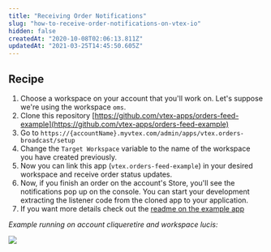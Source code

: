 ```yaml
---
title: "Receiving Order Notifications"
slug: "how-to-receive-order-notifications-on-vtex-io"
hidden: false
createdAt: "2020-10-08T02:06:13.811Z"
updatedAt: "2021-03-25T14:45:50.605Z"
---
```

## Recipe

1. Choose a workspace on your account that you'll work on. Let's suppose we're using the workspace `oms`.
2. Clone this repository [https://github.com/vtex-apps/orders-feed-example](https://github.com/vtex-apps/orders-feed-example)
3. Go to `https://{accountName}.myvtex.com/admin/apps/vtex.orders-broadcast/setup`
4. Change the `Target Workspace` variable to the name of the workspace you have created previously.
5. Now you can link this app (`vtex.orders-feed-example`) in your desired workspace and receive order status updates.
6. Now, if you finish an order on the account's Store, you'll see the notifications pop up on the console. You can start your development extracting the listener code from the cloned app to your application.
7. If you want more details check out the [readme on the example app](https://github.com/vtex-apps/orders-feed-example/blob/master/docs/README.md)

*Example running on account cliqueretire and workspace lucis:*

![](https://raw.githubusercontent.com/vtexdocs/dev-portal-content/main/images/how-to-receive-order-notifications-on-vtex-io-0.png)